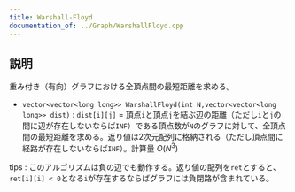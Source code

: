 ```yaml
---
title: Warshall-Floyd
documentation_of: ../Graph/WarshallFloyd.cpp
---
```


## 説明
重み付き（有向）グラフにおける全頂点間の最短距離を求める。

- `vector<vector<long long>> WarshallFloyd(int N,vector<vector<long long>> dist)` : `dist[i][j]` = 頂点`i`と頂点`j`を結ぶ辺の距離（ただし`i`と`j`の間に辺が存在しないならば`INF`）である頂点数が`N`のグラフに対して、全頂点間の最短距離を求める。返り値は2次元配列に格納される（ただし頂点間に経路が存在しないならば`INF`）。計算量 $O(N^3)$

tips : このアルゴリズムは負の辺でも動作する。返り値の配列を`ret`とすると、`ret[i][i] < 0`となる`i`が存在するならばグラフには負閉路が含まれている。
